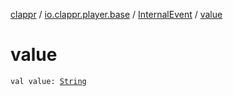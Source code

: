 [clappr](../../index.md) / [io.clappr.player.base](../index.md) / [InternalEvent](index.md) / [value](.)

# value

`val value: `[`String`](https://kotlinlang.org/api/latest/jvm/stdlib/kotlin/-string/index.html)